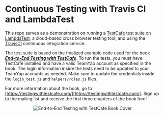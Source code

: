 # Continuous Testing with Travis CI and LambdaTest

This repo serves as a demonstration on running a [TestCafe](https://devexpress.github.io/testcafe/) test suite on [LambdaTest](https://www.lambdatest.com/), a cloud-based cross browser testing tool, and using the [TravisCI](https://travis-ci.org/) continuous integration service.

The test suite is based on the finalized example code used for the book [**_End-to-End Testing with TestCafe_**](https://testingwithtestcafe.com/). To run the tests, you must have TestCafe installed and have a valid TeamYap account as specified in the book. The login information inside the tests need to be updated to your TeamYap accounts as needed. Make sure to update the credentials inside the `login_test.js` and `helpers/roles.js` files.

For more information about the book, go to [https://testingwithtestcafe.com/](https://testingwithtestcafe.com/). Sign up to the mailing list and receive the first three chapters of the book free!

<p align="center">
  <img src="https://dev-tester.com/content/images/static/testing_with_testcafe_book_cover_small.png" alt="End-to-End Testing with TestCafe Book Cover" />
</p>
